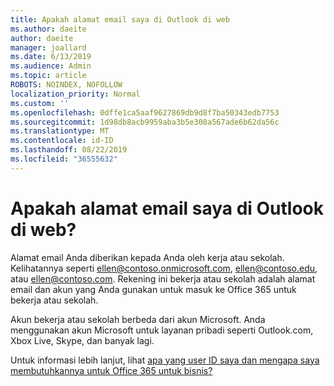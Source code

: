 ```yaml
---
title: Apakah alamat email saya di Outlook di web
ms.author: daeite
author: daeite
manager: joallard
ms.date: 6/13/2019
ms.audience: Admin
ms.topic: article
ROBOTS: NOINDEX, NOFOLLOW
localization_priority: Normal
ms.custom: ''
ms.openlocfilehash: 0dffe1ca5aaf9627869db9d8f7ba50343edb7753
ms.sourcegitcommit: 1d98db8acb9959aba3b5e308a567ade6b62da56c
ms.translationtype: MT
ms.contentlocale: id-ID
ms.lasthandoff: 08/22/2019
ms.locfileid: "36555632"
---
```

# <a name="what-is-my-email-address-in-outlook-on-the-web"></a>Apakah alamat email saya di Outlook di web?

Alamat email Anda diberikan kepada Anda oleh kerja atau sekolah. Kelihatannya seperti ellen@contoso.onmicrosoft.com, ellen@contoso.edu, atau ellen@contoso.com. Rekening ini bekerja atau sekolah adalah alamat email dan akun yang Anda gunakan untuk masuk ke Office 365 untuk bekerja atau sekolah.

Akun bekerja atau sekolah berbeda dari akun Microsoft. Anda menggunakan akun Microsoft untuk layanan pribadi seperti Outlook.com, Xbox Live, Skype, dan banyak lagi.

Untuk informasi lebih lanjut, lihat [apa yang user ID saya dan mengapa saya membutuhkannya untuk Office 365 untuk bisnis?](https://support.office.com/article/37da662b-5da6-4b56-a091-2731b2ecc8b4)